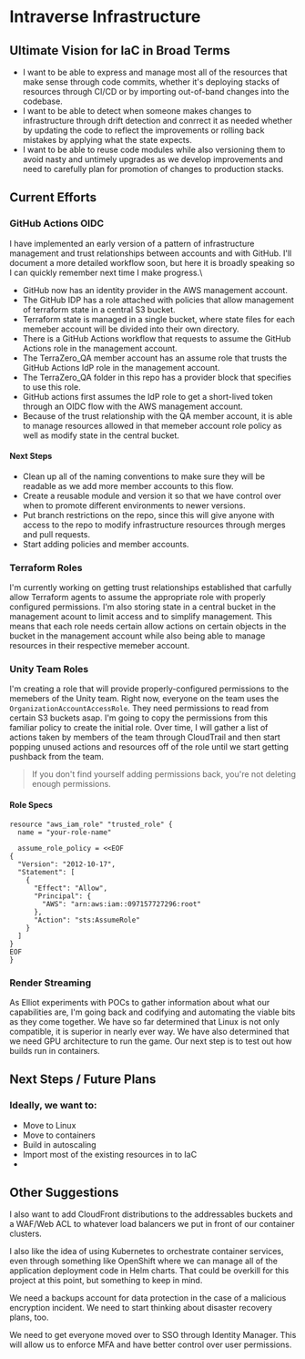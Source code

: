 # Intraverse Infrastructure

## Ultimate Vision for IaC in Broad Terms
- I want to be able to express and manage most all of the resources that make sense through code commits, whether it's deploying stacks of resources through CI/CD or by importing out-of-band changes into the codebase.
- I want to be able to detect when someone makes changes to infrastructure through drift detection and conrrect it as needed whether by updating the code to reflect the improvements or rolling back mistakes by applying what the state expects.
- I want to be able to reuse code modules while also versioning them to avoid nasty and untimely upgrades as we develop improvements and need to carefully plan for promotion of changes to production stacks.

## Current Efforts

### GitHub Actions OIDC
I have implemented an early version of a pattern of infrastructure management and trust relationships between accounts and with GitHub. I'll document a more detailed workflow soon, but here it is broadly speaking so I can quickly remember next time I make progress.\
- GitHub now has an identity provider in the AWS management account.
- The GitHub IDP has a role attached with policies that allow management of terraform state in a central S3 bucket.
- Terraform state is managed in a single bucket, where state files for each memeber account will be divided into their own directory.
- There is a GitHub Actions workflow that requests to assume the GitHub Actions role in the management account.
- The TerraZero_QA member account has an assume role that trusts the GitHub Actions IdP role in the management account.
- The TerraZero_QA folder in this repo has a provider block that specifies to use this role.
- GitHub actions first assumes the IdP role to get a short-lived token through an OIDC flow with the AWS management account. 
- Because of the trust relationship with the QA member account, it is able to manage resources allowed in that memeber account role policy as well as modify state in the central bucket.

#### Next Steps
- Clean up all of the naming conventions to make sure they will be readable as we add more member accounts to this flow.
- Create a reusable module and version it so that we have control over when to promote different environments to newer versions.
- Put branch restrictions on the repo, since this will give anyone with access to the repo to modify infrastructure resources through merges and pull requests.
- Start adding policies and member accounts.

### Terraform Roles
I'm currently working on getting trust relationships established that carfully allow Terraform agents to assume the appropriate role with properly configured permissions. I'm also storing state in a central bucket in the management acount to limit access and to simplify management. This means that each role needs certain allow actions on certain objects in the bucket in the management account while also being able to manage resources in their respective memeber account. 

### Unity Team Roles
I'm creating a role that will provide properly-configured permissions to the memebers of the Unity team. Right now, everyone on the team uses the `OrganizationAccountAccessRole`. They need permissions to read from certain S3 buckets asap. I'm going to copy the permissions from this familiar policy to create the initial role. Over time, I will gather a list of actions taken by members of the team through CloudTrail and then start popping unused actions and resources off of the role until we start getting pushback from the team.

> If you don't find yourself adding permissions back, you're not deleting enough permissions.

#### Role Specs
```hcl
resource "aws_iam_role" "trusted_role" {
  name = "your-role-name"

  assume_role_policy = <<EOF
{
  "Version": "2012-10-17",
  "Statement": [
    {
      "Effect": "Allow",
      "Principal": {
        "AWS": "arn:aws:iam::097157727296:root"
      },
      "Action": "sts:AssumeRole"
    }
  ]
}
EOF
}

```

### Render Streaming
As Elliot experiments with POCs to gather information about what our capabilities are, I'm going back and codifying and automating the viable bits as they come together. We have so far determined that Linux is not only compatible, it is superior in nearly ever way. We have also determined that we need GPU architecture to run the game. Our next step is to test out how builds run in containers.

## Next Steps / Future Plans
### Ideally, we want to:
- Move to Linux
- Move to containers
- Build in autoscaling
- Import most of the existing resources in to IaC
- 

## Other Suggestions

I also want to add CloudFront distributions to the addressables buckets and a WAF/Web ACL to whatever load balancers we put in front of our container clusters.

I also like the idea of using Kubernetes to orchestrate container services, even through something like OpenShift where we can manage all of the application deployment code in Helm charts. That could be overkill for this project at this point, but something to keep in mind.

We need a backups account for data protection in the case of a malicious encryption incident. We need to start thinking about disaster recovery plans, too.

We need to get everyone moved over to SSO through Identity Manager. This will allow us to enforce MFA and have better control over user permissions.

